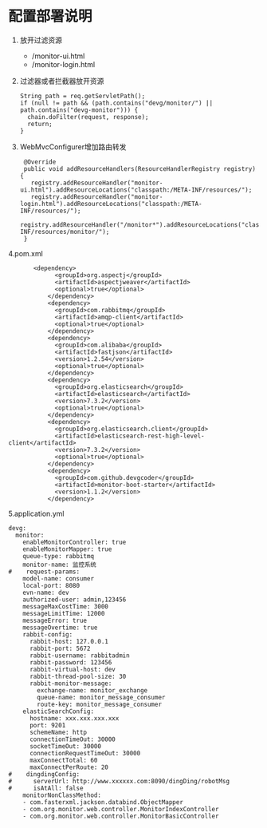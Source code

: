 # 配置部署说明

  1.  放开过滤资源
      - /monitor-ui.html
      - /monitor-login.html
  
  2.  过滤器或者拦截器放开资源
       
          String path = req.getServletPath();
          if (null != path && (path.contains("devg/monitor/") || path.contains("devg-monitor"))) {
            chain.doFilter(request, response);
            return;
          }
      
  3.  WebMvcConfigurer增加路由转发
  
           @Override
           public void addResourceHandlers(ResourceHandlerRegistry registry) {
             registry.addResourceHandler("monitor-ui.html").addResourceLocations("classpath:/META-INF/resources/");
             registry.addResourceHandler("monitor-login.html").addResourceLocations("classpath:/META-INF/resources/");
             registry.addResourceHandler("/monitor*").addResourceLocations("classpath:/META-INF/resources/monitor/");
           }


  4.pom.xml
        
           <dependency>
                 <groupId>org.aspectj</groupId>
                 <artifactId>aspectjweaver</artifactId>
                 <optional>true</optional>
               </dependency>
               <dependency>
                 <groupId>com.rabbitmq</groupId>
                 <artifactId>amqp-client</artifactId>
                 <optional>true</optional>
               </dependency>
               <dependency>
                 <groupId>com.alibaba</groupId>
                 <artifactId>fastjson</artifactId>
                 <version>1.2.54</version>
                 <optional>true</optional>
               </dependency>
               <dependency>
                 <groupId>org.elasticsearch</groupId>
                 <artifactId>elasticsearch</artifactId>
                 <version>7.3.2</version>
                 <optional>true</optional>
               </dependency>
               <dependency>
                 <groupId>org.elasticsearch.client</groupId>
                 <artifactId>elasticsearch-rest-high-level-client</artifactId>
                 <version>7.3.2</version>
                 <optional>true</optional>
               </dependency>
               <dependency>
                 <groupId>com.github.devgcoder</groupId>
                 <artifactId>monitor-boot-starter</artifactId>
                 <version>1.1.2</version>
               </dependency>
        
        
  5.application.yml
        
    devg:
      monitor:
        enableMonitorController: true
        enableMonitorMapper: true
        queue-type: rabbitmq
        monitor-name: 监控系统
    #    request-params:
        model-name: consumer
        local-port: 8080
        evn-name: dev
        authorized-user: admin,123456
        messageMaxCostTime: 3000
        messageLimitTime: 12000
        messageError: true
        messageOvertime: true
        rabbit-config:
          rabbit-host: 127.0.0.1
          rabbit-port: 5672
          rabbit-username: rabbitadmin
          rabbit-password: 123456
          rabbit-virtual-host: dev
          rabbit-thread-pool-size: 30
          rabbit-monitor-message:
            exchange-name: monitor_exchange
            queue-name: monitor_message_consumer
            route-key: monitor_message_consumer
        elasticSearchConfig:
          hostname: xxx.xxx.xxx.xxx
          port: 9201
          schemeName: http
          connectionTimeOut: 30000
          socketTimeOut: 30000
          connectionRequestTimeOut: 30000
          maxConnectTotal: 60
          maxConnectPerRoute: 20
    #    dingdingConfig:
    #      serverUrl: http://www.xxxxxx.com:8090/dingDing/robotMsg
    #      isAtAll: false
        monitorNonClassMethod:
        - com.fasterxml.jackson.databind.ObjectMapper
        - com.org.monitor.web.controller.MonitorIndexController
        - com.org.monitor.web.controller.MonitorBasicController
